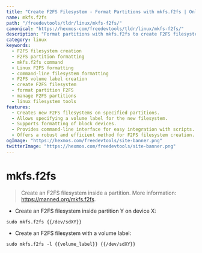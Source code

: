 ```yaml
---
title: "Create F2FS Filesystem - Format Partitions with mkfs.f2fs | Online Free DevTools by Hexmos"
name: mkfs.f2fs
path: "/freedevtools/tldr/linux/mkfs-f2fs/"
canonical: "https://hexmos-com/freedevtools/tldr/linux/mkfs-f2fs/"
description: "Format partitions with mkfs.f2fs to create F2FS filesystems easily.  Manage your storage efficiently using this command-line tool. Free online tool, no registration required."
category: linux
keywords:
  - F2FS filesystem creation
  - F2FS partition formatting
  - mkfs.f2fs command
  - Linux F2FS formatting
  - command-line filesystem formatting
  - F2FS volume label creation
  - create F2FS filesystem
  - format partition F2FS
  - manage F2FS partitions
  - linux filesystem tools
features:
  - Creates new F2FS filesystems on specified partitions.
  - Allows specifying a volume label for the new filesystem.
  - Supports formatting of block devices.
  - Provides command-line interface for easy integration with scripts.
  - Offers a robust and efficient method for F2FS filesystem creation.
ogImage: "https://hexmos.com/freedevtools/site-banner.png"
twitterImage: "https://hexmos.com/freedevtools/site-banner.png"
---
```


# mkfs.f2fs

> Create an F2FS filesystem inside a partition.
> More information: <https://manned.org/mkfs.f2fs>.

- Create an F2FS filesystem inside partition Y on device X:

`sudo mkfs.f2fs {{/dev/sdXY}}`

- Create an F2FS filesystem with a volume label:

`sudo mkfs.f2fs -l {{volume_label}} {{/dev/sdXY}}`
